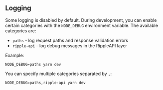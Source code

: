 ## Logging

Some logging is disabled by default. During development, you can enable certain categories with the `NODE_DEBUG` environment variable. The available categories are:

* `paths` - log request paths and response validation errors
* `ripple-api` - log debug messages in the RippleAPI layer

Example:

    NODE_DEBUG=paths yarn dev

You can specify multiple categories separated by `,`:

    NODE_DEBUG=paths,ripple-api yarn dev
